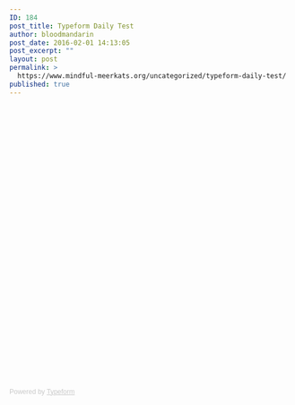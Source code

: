 ```yaml
---
ID: 184
post_title: Typeform Daily Test
author: bloodmandarin
post_date: 2016-02-01 14:13:05
post_excerpt: ""
layout: post
permalink: >
  https://www.mindful-meerkats.org/uncategorized/typeform-daily-test/
published: true
---
```

<!-- Change the width and height values to suit you best -->
<div class="typeform-widget" style="width: 100%; height: 500px;" data-url="https://mindfulmeerkats.typeform.com/to/Pmwrdl" data-text="Meekathon1.1_DailyWP"></div>
<script>// <![CDATA[
(function(){var qs,js,q,s,d=document,gi=d.getElementById,ce=d.createElement,gt=d.getElementsByTagName,id='typef_orm',b='https://s3-eu-west-1.amazonaws.com/share.typeform.com/';if(!gi.call(d,id)){js=ce.call(d,'script');js.id=id;js.src=b+'widget.js';q=gt.call(d,'script')[0];q.parentNode.insertBefore(js,q)}})()
// ]]></script>
<div style="font-family: Sans-Serif; font-size: 12px; color: #999; opacity: 0.5; padding-top: 5px;">Powered by <a style="color: #999;" href="http://www.typeform.com/?utm_campaign=Pmwrdl&amp;utm_source=typeform.com-791986-Basic&amp;utm_medium=typeform&amp;utm_content=typeform-embedded&amp;utm_term=EN" target="_blank">Typeform</a></div>
